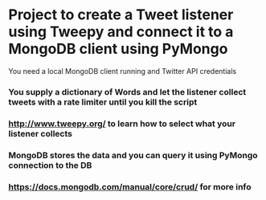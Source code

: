 # Project to create a Tweet listener using Tweepy and connect it to a MongoDB client using PyMongo
You need a local MongoDB client running and Twitter API credentials
### You supply a dictionary of Words and let the listener collect tweets with a rate limiter until you kill the script
### http://www.tweepy.org/ to learn how to select what your listener collects
### MongoDB stores the data and you can query it using PyMongo connection to the DB
### https://docs.mongodb.com/manual/core/crud/ for more info
